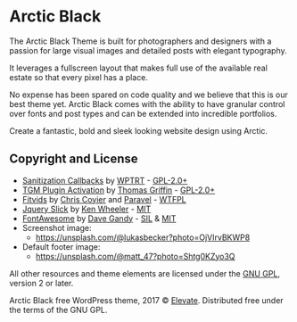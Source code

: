 Arctic Black
===

The Arctic Black Theme is built for photographers and designers with a passion for large visual images and detailed posts with elegant typography.

It leverages a fullscreen layout that makes full use of the available real estate so that every pixel has a place.

No expense has been spared on code quality and we believe that this is our best theme yet.
Arctic Black comes with the ability to have granular control over fonts and post types and can be extended into incredible portfolios.

Create a fantastic, bold and sleek looking website design using Arctic.

Copyright and License
---
* [Sanitization Callbacks](https://github.com/WPTRT/code-examples/blob/master/customizer/sanitization-callbacks.php) by [WPTRT](https://github.com/WPTRT) - [GPL-2.0+](https://github.com/WPTRT/code-examples/blob/master/LICENSE)
* [TGM Plugin Activation](http://tgmpluginactivation.com/) by [Thomas Griffin](https://thomasgriffin.io/) - [GPL-2.0+](https://www.gnu.org/licenses/old-licenses/gpl-2.0.en.html)
* [Fitvids](https://github.com/davatron5000/FitVids.js) by [Chris Coyier](http://chriscoyier.net/) and [Paravel](http://paravelinc.com/) - [WTFPL](http://sam.zoy.org/wtfpl/)
* [Jquery Slick](http://kenwheeler.github.io) by [Ken Wheeler](http://kenwheeler.github.io) - [MIT](https://opensource.org/licenses/mit-license.html)
* [FontAwesome](http://fontawesome.io/) by [Dave Gandy](http://twitter.com/davegandy) - [SIL](http://scripts.sil.org/OFL) & [MIT](https://opensource.org/licenses/mit-license.html)
* Screenshot image:
	* https://unsplash.com/@lukasbecker?photo=OjVIrvBKWP8
* Default footer image:
	* https://unsplash.com/@matt_47?photo=Shtg0KZyo3Q

All other resources and theme elements are licensed under the [GNU GPL](http://www.gnu.org/licenses/old-licenses/gpl-2.0.html), version 2 or later.

Arctic Black free WordPress theme, 2017 &copy; [Elevate](https://elevate360.com.au).
Distributed free under the terms of the GNU GPL.
